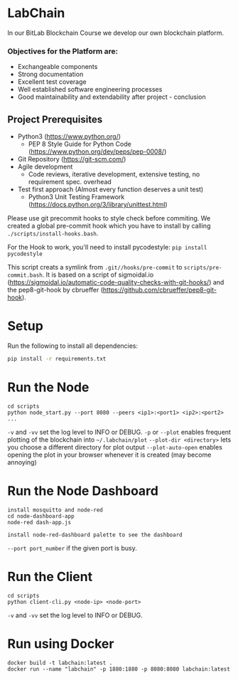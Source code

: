 # LabChain

In our BitLab Blockchain Course we develop our own blockchain platform.

### Objectives for the Platform are:

- Exchangeable components
- Strong documentation
- Excellent test coverage
- Well established software engineering processes
- Good maintainability and extendability  after project - conclusion


## Project Prerequisites
- Python3 (https://www.python.org/)
  - PEP 8 Style Guide for Python Code (https://www.python.org/dev/peps/pep-0008/)
- Git Repository (https://git-scm.com/)
- Agile development
  - Code reviews, iterative development, extensive testing, no requirement spec. overhead
- Test first approach (Almost every function deserves a unit test)
  - Python3 Unit Testing Framework (https://docs.python.org/3/library/unittest.html)

Please use git precommit hooks to style check before commiting. We created a global pre-commit hook which you have to install by calling ```./scripts/install-hooks.bash```.

For the Hook to work, you'll need to install pycodestyle: ```pip install pycodestyle```

This script creats a symlink from ```.git//hooks/pre-commit``` to ```scripts/pre-commit.bash```. It is based on a script of sigmoidal.io (https://sigmoidal.io/automatic-code-quality-checks-with-git-hooks/) and the pep8-git-hook by cbrueffer (https://github.com/cbrueffer/pep8-git-hook).


# Setup

Run the following to install all dependencies:

```bash
pip install -r requirements.txt

```

# Run the Node

```
cd scripts
python node_start.py --port 8080 --peers <ip1>:<port1> <ip2>:<port2> ...
```

`-v` and `-vv` set the log level to INFO or DEBUG.
`-p` or `--plot` enables frequent plotting of the blockchain into `~/.labchain/plot`
`--plot-dir <directory>` lets you choose a different directory for plot output
`--plot-auto-open` enables opening the plot in your browser whenever it is created (may become annoying)

# Run the Node Dashboard

```
install mosquitto and node-red
cd node-dashboard-app
node-red dash-app.js

install node-red-dashboard palette to see the dashboard

```

`--port port_number` if the given port is busy.

# Run the Client

```
cd scripts
python client-cli.py <node-ip> <node-port>
```

`-v` and `-vv` set the log level to INFO or DEBUG.

# Run using Docker

```
docker build -t labchain:latest .
docker run --name "labchain" -p 1880:1880 -p 8080:8080 labchain:latest
```
